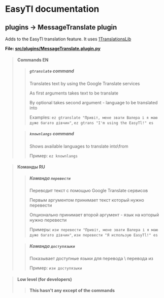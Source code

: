 # EasyTl documentation

## plugins -> MessageTranslate plugin
Adds to the EasyTl translation feature. It uses [1TranslationsLib](../plugins/library-plugins.md#library-plugin-1translationslib)

**File: [src/plugins/MessageTranslate.plugin.py](../../src/plugins/MessageTranslate.plugin.py)**

> #### Commands **EN**
>
>> ##### `gtranslate` command
>> Translates text by using the Google Translate services
>>
>> As first arguments takes text to be translate
>>
>> By optional takes second argument - language to be translated into
>> 
>> Examples: `ez gtranslate "Привіт, мене звати Валера і я маю дуже багато дівчин"`, `ez gtrans "I'm using the EasyTl!" es`
>
>> ##### `knownlangs` command
>> Shows available languages to translate into\from
>> 
>> Пример: `ez knownlangs`

> #### Команды **RU**
>
>> ##### Команда `перевести`
>> Переводит текст с помощью Google Translate сервисов
>>
>> Первым аргументом принимает текст который нужно перевести
>>
>> Опционально принимает второй аргумент - язык на который нужно перевести
>> 
>> Примеры: `изи перевести "Привіт, мене звати Валера і я маю дуже багато дівчин"`, `изи перевести "Я использую EasyTl!" es`
>
>> ##### Команда `доступязыки`
>> Показывает доступные языки для перевода \ перевода из
>> 
>> Пример: `изи доступязыки`

> #### Low level (for developers)
>
>> #### This hasn't any except of the commands
